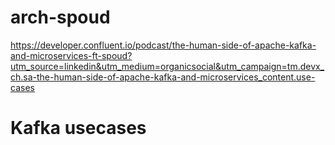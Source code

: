 # arch-spoud
https://developer.confluent.io/podcast/the-human-side-of-apache-kafka-and-microservices-ft-spoud?utm_source=linkedin&utm_medium=organicsocial&utm_campaign=tm.devx_ch.sa-the-human-side-of-apache-kafka-and-microservices_content.use-cases

# Kafka usecases





